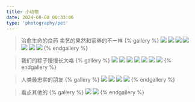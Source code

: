 ```yaml
---
title: 小动物
date: 2024-08-08 00:33:06
type: 'photography/pet'
---
```


> 治愈生命的良药
> 卖艺的果然和家养的不一样
{% gallery %}
![](https://fredq.oss-cn-nanjing.aliyuncs.com/photography/cat2.jpg)
![](https://fredq.oss-cn-nanjing.aliyuncs.com/photography/cat3.jpg)
![](https://fredq.oss-cn-nanjing.aliyuncs.com/photography/cat1.jpg)
![](https://fredq.oss-cn-nanjing.aliyuncs.com/photography/cat6.jpg)
![](https://fredq.oss-cn-nanjing.aliyuncs.com/photography/cat4.jpg)
![](https://fredq.oss-cn-nanjing.aliyuncs.com/photography/cat5.jpg)
![](https://fredq.oss-cn-nanjing.aliyuncs.com/photography/cat7.jpg)
{% endgallery %}

> 我们的粽子慢慢长大咯
{% gallery %}
![](https://fredq.oss-cn-nanjing.aliyuncs.com/photography/zz7.jpg)
![](https://fredq.oss-cn-nanjing.aliyuncs.com/photography/zz6.jpg)
![](https://fredq.oss-cn-nanjing.aliyuncs.com/photography/zz1.jpg)
![](https://fredq.oss-cn-nanjing.aliyuncs.com/photography/zz3.jpg)
![](https://fredq.oss-cn-nanjing.aliyuncs.com/photography/zz4.jpg)
![](https://fredq.oss-cn-nanjing.aliyuncs.com/photography/zz2.jpg)
![](https://fredq.oss-cn-nanjing.aliyuncs.com/photography/zz5.jpg)
{% endgallery %}

> 人类最忠实的朋友
{% gallery %}
![](https://fredq.oss-cn-nanjing.aliyuncs.com/photography/dog1.jpg)
![](https://fredq.oss-cn-nanjing.aliyuncs.com/photography/dog2.jpg)
![](https://fredq.oss-cn-nanjing.aliyuncs.com/photography/dog3.jpg)
![](https://fredq.oss-cn-nanjing.aliyuncs.com/photography/dog4.jpg)
{% endgallery %}

> 看点其他的
{% gallery %}
![](https://fredq.oss-cn-nanjing.aliyuncs.com/photography/goose1.jpg)
![](https://fredq.oss-cn-nanjing.aliyuncs.com/photography/osprey.jpg)
{% endgallery %}

<!-- > 看他们俩
<video width="800px" controls>
  <source src="https://fredq.oss-cn-nanjing.aliyuncs.com/photography/cat_video.mp4">
  Your browser does not support the video tag.
</video> -->